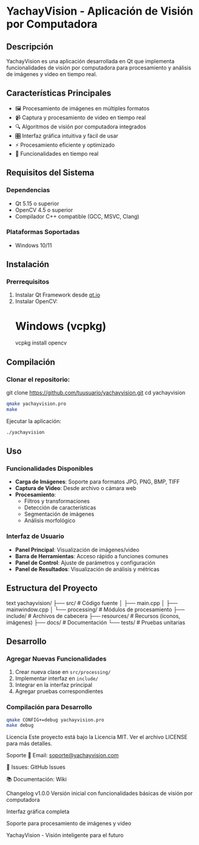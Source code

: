 # YachayVision - Aplicación de Visión por Computadora

## Descripción
YachayVision es una aplicación desarrollada en Qt que implementa funcionalidades de visión por computadora para procesamiento y análisis de imágenes y video en tiempo real.

## Características Principales
- 🖼️ Procesamiento de imágenes en múltiples formatos
- 📹 Captura y procesamiento de video en tiempo real
- 🔍 Algoritmos de visión por computadora integrados
- 🎛️ Interfaz gráfica intuitiva y fácil de usar
- ⚡ Procesamiento eficiente y optimizado
- 🔄 Funcionalidades en tiempo real

## Requisitos del Sistema

### Dependencias
- Qt 5.15 o superior
- OpenCV 4.5 o superior
- Compilador C++ compatible (GCC, MSVC, Clang)

### Plataformas Soportadas
- Windows 10/11

## Instalación

### Prerrequisitos
1. Instalar Qt Framework desde [qt.io](https://www.qt.io/)
2. Instalar OpenCV:
   # Windows (vcpkg)
   vcpkg install opencv


## Compilación

### Clonar el repositorio:
git clone https://github.com/tuusuario/yachayvision.git
cd yachayvision

```bash
qmake yachayvision.pro
make
```
Ejecutar la aplicación:

```bash
./yachayvision
```

## Uso

### Funcionalidades Disponibles
- **Carga de Imágenes**: Soporte para formatos JPG, PNG, BMP, TIFF
- **Captura de Video**: Desde archivo o cámara web
- **Procesamiento**:
  - Filtros y transformaciones
  - Detección de características
  - Segmentación de imágenes
  - Análisis morfológico

### Interfaz de Usuario
- **Panel Principal**: Visualización de imágenes/video
- **Barra de Herramientas**: Acceso rápido a funciones comunes
- **Panel de Control**: Ajuste de parámetros y configuración
- **Panel de Resultados**: Visualización de análisis y métricas

## Estructura del Proyecto
text
yachayvision/
├── src/                 # Código fuente
│   ├── main.cpp
│   ├── mainwindow.cpp
│   └── processing/      # Módulos de procesamiento
├── include/             # Archivos de cabecera
├── resources/           # Recursos (iconos, imágenes)
├── docs/               # Documentación
└── tests/              # Pruebas unitarias

## Desarrollo

### Agregar Nuevas Funcionalidades
1. Crear nueva clase en `src/processing/`
2. Implementar interfaz en `include/`
3. Integrar en la interfaz principal
4. Agregar pruebas correspondientes

### Compilación para Desarrollo
```bash
qmake CONFIG+=debug yachayvision.pro
make debug
```

Licencia
Este proyecto está bajo la Licencia MIT. Ver el archivo LICENSE para más detalles.

Soporte
📧 Email: soporte@yachayvision.com

🐛 Issues: GitHub Issues

📚 Documentación: Wiki

Changelog
v1.0.0
Versión inicial con funcionalidades básicas de visión por computadora

Interfaz gráfica completa

Soporte para procesamiento de imágenes y video

YachayVision - Visión inteligente para el futuro